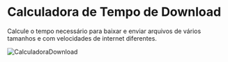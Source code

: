 # Calculadora de Tempo de Download

Calcule o tempo necessário para baixar e enviar arquivos de vários tamanhos e com velocidades de internet diferentes.


![CalculadoraDownload](https://user-images.githubusercontent.com/35195646/67153301-0483d480-f2bd-11e9-9fa3-19f6adfe4065.png)
